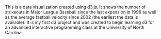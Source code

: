 This is a data visualization created using d3.js. It shows the number of strikeouts in Major League Baseball since the last expansion in 1998 as well as the average fastball velocity since 2002 (the earliest the data is available). It is my first d3 project and was created to begin learning d3 for an advanced interactive programming class at the University of North Carolina.
